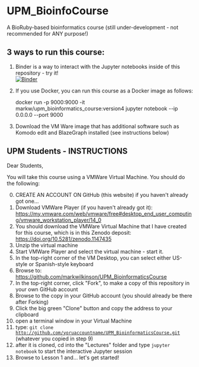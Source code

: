 
# UPM_BioinfoCourse

A BioRuby-based bioinformatics course (still under-development - not recommended for ANY purpose!)

## 3 ways to run this course:

1)  Binder is a way to interact with the Jupyter notebooks inside of this repository - try it!  
[![Binder](http://mybinder.org/badge.svg)](https://mybinder.org/v2/gh/markwilkinson/UPM_BioinfoCourse/master)

2)  If you use Docker, you can run this course as a Docker image as follows:

     docker run -p 9000:9000 -it markw/upm_bioinformatics_course:version4 jupyter notebook --ip 0.0.0.0 --port 9000   

3)  Download the VM Ware image that has additional software such as Komodo edit and BlazeGraph installed (see instructions below)


## UPM Students - INSTRUCTIONS

Dear Students, 

You will take this course using a VMWare Virtual Machine.  You should do the following:

0. CREATE AN ACCOUNT ON GitHub (this website) if you haven't already got one...
1. Download VMWare Player (if you haven't already got it): https://my.vmware.com/web/vmware/free#desktop_end_user_computing/vmware_workstation_player/14_0
2. You should download the VMWare Virtual Machine that I have created for this course, which is in this Zenodo deposit:  https://doi.org/10.5281/zenodo.1147435
3. Unzip the virtual machine
4. Start VMWare Player and select the virtual machine - start it.
5. In the top-right corner of the VM Desktop, you can select either US-style or Spanish-style keyboard
6. Browse to:  https://github.com/markwilkinson/UPM_BioinformaticsCourse
7. In the top-right corner, click "Fork", to make a copy of this repository in your own GitHub account
8. Browse to the copy in your GitHub account (you should already be there after Forking)
9.  Click the big green "Clone" button and copy the address to your clipboard
10. open a terminal window in your Virtual Machine
11. type:  <code>git clone http://github.com/yoruaccountname/UPM_BioinformaticsCourse.git</code>  (whatever you copied in step 9)
12. after it is cloned, cd into the "Lectures" folder and type <code>jupyter notebook</code> to start the interactive Jupyter session
13.  Browse to Lesson 1 and... let's get started!



